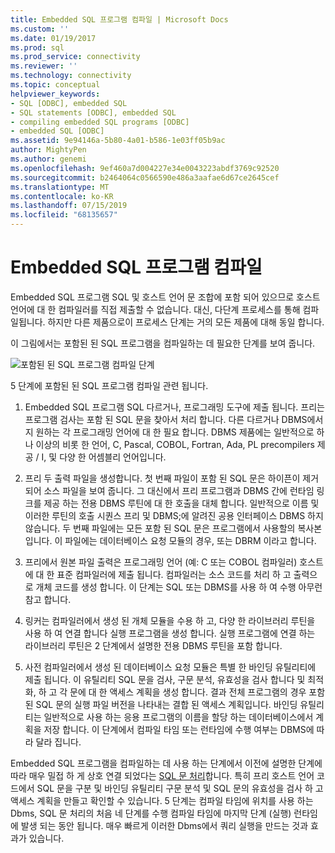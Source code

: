 ```yaml
---
title: Embedded SQL 프로그램 컴파일 | Microsoft Docs
ms.custom: ''
ms.date: 01/19/2017
ms.prod: sql
ms.prod_service: connectivity
ms.reviewer: ''
ms.technology: connectivity
ms.topic: conceptual
helpviewer_keywords:
- SQL [ODBC], embedded SQL
- SQL statements [ODBC], embedded SQL
- compiling embedded SQL programs [ODBC]
- embedded SQL [ODBC]
ms.assetid: 9e94146a-5b80-4a01-b586-1e03ff05b9ac
author: MightyPen
ms.author: genemi
ms.openlocfilehash: 9ef460a7d004227e34e0043223abdf3769c92520
ms.sourcegitcommit: b2464064c0566590e486a3aafae6d67ce2645cef
ms.translationtype: MT
ms.contentlocale: ko-KR
ms.lasthandoff: 07/15/2019
ms.locfileid: "68135657"
---
```

# <a name="compiling-an-embedded-sql-program"></a>Embedded SQL 프로그램 컴파일
Embedded SQL 프로그램 SQL 및 호스트 언어 문 조합에 포함 되어 있으므로 호스트 언어에 대 한 컴파일러를 직접 제출할 수 없습니다. 대신, 다단계 프로세스를 통해 컴파일됩니다. 하지만 다른 제품으로이 프로세스 단계는 거의 모든 제품에 대해 동일 합니다.  
  
 이 그림에서는 포함된 된 SQL 프로그램을 컴파일하는 데 필요한 단계를 보여 줍니다.  
  
 ![포함된 된 SQL 프로그램 컴파일 단계](../../odbc/reference/media/pr02.gif "pr02")  
  
 5 단계에 포함된 된 SQL 프로그램 컴파일 관련 됩니다.  
  
1.  Embedded SQL 프로그램 SQL 다르거나, 프로그래밍 도구에 제출 됩니다. 프리는 프로그램 검사는 포함 된 SQL 문을 찾아서 처리 합니다. 다른 다르거나 DBMS에서 지 원하는 각 프로그래밍 언어에 대 한 필요 합니다. DBMS 제품에는 일반적으로 하나 이상의 비롯 한 언어, C, Pascal, COBOL, Fortran, Ada, PL precompilers 제공 / I, 및 다양 한 어셈블리 언어입니다.  
  
2.  프리 두 출력 파일을 생성합니다. 첫 번째 파일이 포함 된 SQL 문은 하이픈이 제거 되어 소스 파일을 보여 줍니다. 그 대신에서 프리 프로그램과 DBMS 간에 런타임 링크를 제공 하는 전용 DBMS 루틴에 대 한 호출을 대체 합니다. 일반적으로 이름 및 이러한 루틴의 호출 시퀀스 프리 및 DBMS;에 알려진 공용 인터페이스 DBMS 하지 않습니다. 두 번째 파일에는 모든 포함 된 SQL 문은 프로그램에서 사용할의 복사본입니다. 이 파일에는 데이터베이스 요청 모듈의 경우, 또는 DBRM 이라고 합니다.  
  
3.  프리에서 원본 파일 출력은 프로그래밍 언어 (예: C 또는 COBOL 컴파일러) 호스트에 대 한 표준 컴파일러에 제출 됩니다. 컴파일러는 소스 코드를 처리 하 고 출력으로 개체 코드를 생성 합니다. 이 단계는 SQL 또는 DBMS를 사용 하 여 수행 아무런 참고 합니다.  
  
4.  링커는 컴파일러에서 생성 된 개체 모듈을 수용 하 고, 다양 한 라이브러리 루틴을 사용 하 여 연결 합니다 실행 프로그램을 생성 합니다. 실행 프로그램에 연결 하는 라이브러리 루틴은 2 단계에서 설명한 전용 DBMS 루틴을 포함 합니다.  
  
5.  사전 컴파일러에서 생성 된 데이터베이스 요청 모듈은 특별 한 바인딩 유틸리티에 제출 됩니다. 이 유틸리티 SQL 문을 검사, 구문 분석, 유효성을 검사 합니다 및 최적화, 하 고 각 문에 대 한 액세스 계획을 생성 합니다. 결과 전체 프로그램의 경우 포함 된 SQL 문의 실행 파일 버전을 나타내는 결합 된 액세스 계획입니다. 바인딩 유틸리티는 일반적으로 사용 하는 응용 프로그램의 이름을 할당 하는 데이터베이스에서 계획을 저장 합니다. 이 단계에서 컴파일 타임 또는 런타임에 수행 여부는 DBMS에 따라 달라 집니다.  
  
 Embedded SQL 프로그램을 컴파일하는 데 사용 하는 단계에서 이전에 설명한 단계에 따라 매우 밀접 하 게 상호 연결 되었다는 [SQL 문 처리](../../odbc/reference/processing-a-sql-statement.md)합니다. 특히 프리 호스트 언어 코드에서 SQL 문을 구분 및 바인딩 유틸리티 구문 분석 및 SQL 문의 유효성을 검사 하 고 액세스 계획을 만들고 확인할 수 있습니다. 5 단계는 컴파일 타임에 위치를 사용 하는 Dbms, SQL 문 처리의 처음 네 단계를 수행 컴파일 타임에 마지막 단계 (실행) 런타임에 발생 되는 동안 됩니다. 매우 빠르게 이러한 Dbms에서 쿼리 실행을 만드는 것과 효과가 있습니다.
